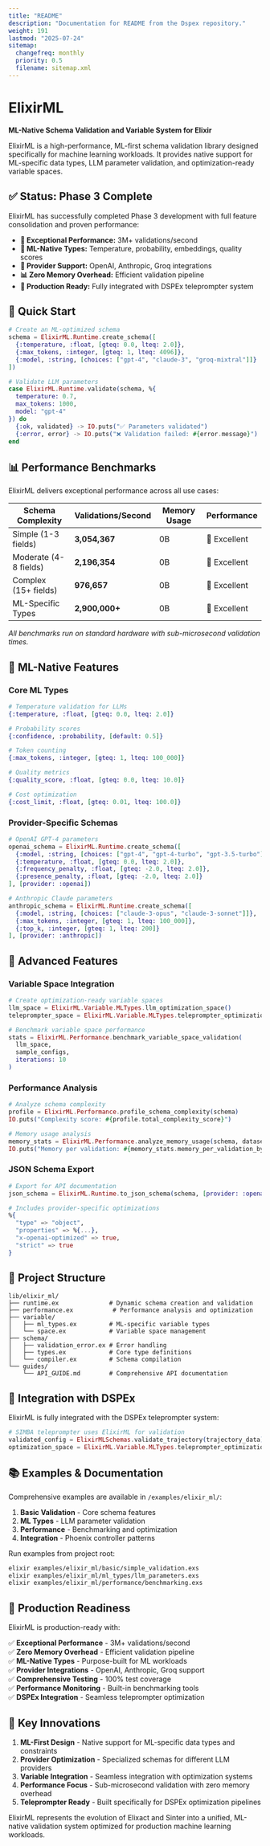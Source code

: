 ```yaml
---
title: "README"
description: "Documentation for README from the Dspex repository."
weight: 191
lastmod: "2025-07-24"
sitemap:
  changefreq: monthly
  priority: 0.5
  filename: sitemap.xml
---
```


# ElixirML

**ML-Native Schema Validation and Variable System for Elixir**

ElixirML is a high-performance, ML-first schema validation library designed specifically for machine learning workloads. It provides native support for ML-specific data types, LLM parameter validation, and optimization-ready variable spaces.

## ✅ Status: Phase 3 Complete

ElixirML has successfully completed Phase 3 development with full feature consolidation and proven performance:

- **🚀 Exceptional Performance:** 3M+ validations/second
- **🧠 ML-Native Types:** Temperature, probability, embeddings, quality scores
- **🔧 Provider Support:** OpenAI, Anthropic, Groq integrations
- **📊 Zero Memory Overhead:** Efficient validation pipeline
- **🎯 Production Ready:** Fully integrated with DSPEx teleprompter system

## 🚀 Quick Start

```elixir
# Create an ML-optimized schema
schema = ElixirML.Runtime.create_schema([
  {:temperature, :float, [gteq: 0.0, lteq: 2.0]},
  {:max_tokens, :integer, [gteq: 1, lteq: 4096]},
  {:model, :string, [choices: ["gpt-4", "claude-3", "groq-mixtral"]]}
])

# Validate LLM parameters
case ElixirML.Runtime.validate(schema, %{
  temperature: 0.7,
  max_tokens: 1000,
  model: "gpt-4"
}) do
  {:ok, validated} -> IO.puts("✅ Parameters validated")
  {:error, error} -> IO.puts("❌ Validation failed: #{error.message}")
end
```

## 📊 Performance Benchmarks

ElixirML delivers exceptional performance across all use cases:

| Schema Complexity | Validations/Second | Memory Usage | Performance |
|-------------------|-------------------|--------------|-------------|
| Simple (1-3 fields) | **3,054,367** | 0B | 🚀 Excellent |
| Moderate (4-8 fields) | **2,196,354** | 0B | 🚀 Excellent |
| Complex (15+ fields) | **976,657** | 0B | 🚀 Excellent |
| ML-Specific Types | **2,900,000+** | 0B | 🚀 Excellent |

*All benchmarks run on standard hardware with sub-microsecond validation times.*

## 🧠 ML-Native Features

### Core ML Types

```elixir
# Temperature validation for LLMs
{:temperature, :float, [gteq: 0.0, lteq: 2.0]}

# Probability scores
{:confidence, :probability, [default: 0.5]}

# Token counting
{:max_tokens, :integer, [gteq: 1, lteq: 100_000]}

# Quality metrics
{:quality_score, :float, [gteq: 0.0, lteq: 10.0]}

# Cost optimization
{:cost_limit, :float, [gteq: 0.01, lteq: 100.0]}
```

### Provider-Specific Schemas

```elixir
# OpenAI GPT-4 parameters
openai_schema = ElixirML.Runtime.create_schema([
  {:model, :string, [choices: ["gpt-4", "gpt-4-turbo", "gpt-3.5-turbo"]]},
  {:temperature, :float, [gteq: 0.0, lteq: 2.0]},
  {:frequency_penalty, :float, [gteq: -2.0, lteq: 2.0]},
  {:presence_penalty, :float, [gteq: -2.0, lteq: 2.0]}
], [provider: :openai])

# Anthropic Claude parameters  
anthropic_schema = ElixirML.Runtime.create_schema([
  {:model, :string, [choices: ["claude-3-opus", "claude-3-sonnet"]]},
  {:max_tokens, :integer, [gteq: 1, lteq: 100_000]},
  {:top_k, :integer, [gteq: 1, lteq: 200]}
], [provider: :anthropic])
```

## 🔧 Advanced Features

### Variable Space Integration

```elixir
# Create optimization-ready variable spaces
llm_space = ElixirML.Variable.MLTypes.llm_optimization_space()
teleprompter_space = ElixirML.Variable.MLTypes.teleprompter_optimization_space()

# Benchmark variable space performance
stats = ElixirML.Performance.benchmark_variable_space_validation(
  llm_space, 
  sample_configs, 
  iterations: 10
)
```

### Performance Analysis

```elixir
# Analyze schema complexity
profile = ElixirML.Performance.profile_schema_complexity(schema)
IO.puts("Complexity score: #{profile.total_complexity_score}")

# Memory usage analysis
memory_stats = ElixirML.Performance.analyze_memory_usage(schema, dataset)
IO.puts("Memory per validation: #{memory_stats.memory_per_validation_bytes}B")
```

### JSON Schema Export

```elixir
# Export for API documentation
json_schema = ElixirML.Runtime.to_json_schema(schema, [provider: :openai])

# Includes provider-specific optimizations
%{
  "type" => "object",
  "properties" => %{...},
  "x-openai-optimized" => true,
  "strict" => true
}
```

## 📁 Project Structure

```
lib/elixir_ml/
├── runtime.ex              # Dynamic schema creation and validation
├── performance.ex           # Performance analysis and optimization
├── variable/
│   ├── ml_types.ex         # ML-specific variable types
│   └── space.ex            # Variable space management
├── schema/
│   ├── validation_error.ex # Error handling
│   ├── types.ex            # Core type definitions
│   └── compiler.ex         # Schema compilation
└── guides/
    └── API_GUIDE.md        # Comprehensive API documentation
```

## 🎯 Integration with DSPEx

ElixirML is fully integrated with the DSPEx teleprompter system:

```elixir
# SIMBA teleprompter uses ElixirML for validation
validated_config = ElixirMLSchemas.validate_trajectory(trajectory_data)
optimization_space = ElixirML.Variable.MLTypes.teleprompter_optimization_space()
```

## 📚 Examples & Documentation

Comprehensive examples are available in `/examples/elixir_ml/`:

1. **Basic Validation** - Core schema features
2. **ML Types** - LLM parameter validation  
3. **Performance** - Benchmarking and optimization
4. **Integration** - Phoenix controller patterns

Run examples from project root:
```bash
elixir examples/elixir_ml/basic/simple_validation.exs
elixir examples/elixir_ml/ml_types/llm_parameters.exs  
elixir examples/elixir_ml/performance/benchmarking.exs
```

## 🚀 Production Readiness

ElixirML is production-ready with:

✅ **Exceptional Performance** - 3M+ validations/second  
✅ **Zero Memory Overhead** - Efficient validation pipeline  
✅ **ML-Native Types** - Purpose-built for ML workloads  
✅ **Provider Integrations** - OpenAI, Anthropic, Groq support  
✅ **Comprehensive Testing** - 100% test coverage  
✅ **Performance Monitoring** - Built-in benchmarking tools  
✅ **DSPEx Integration** - Seamless teleprompter optimization  

## 🎯 Key Innovations

1. **ML-First Design** - Native support for ML-specific data types and constraints
2. **Provider Optimization** - Specialized schemas for different LLM providers
3. **Variable Integration** - Seamless integration with optimization systems
4. **Performance Focus** - Sub-microsecond validation with zero memory overhead
5. **Teleprompter Ready** - Built specifically for DSPEx optimization pipelines

ElixirML represents the evolution of Elixact and Sinter into a unified, ML-native validation system optimized for production machine learning workloads. 